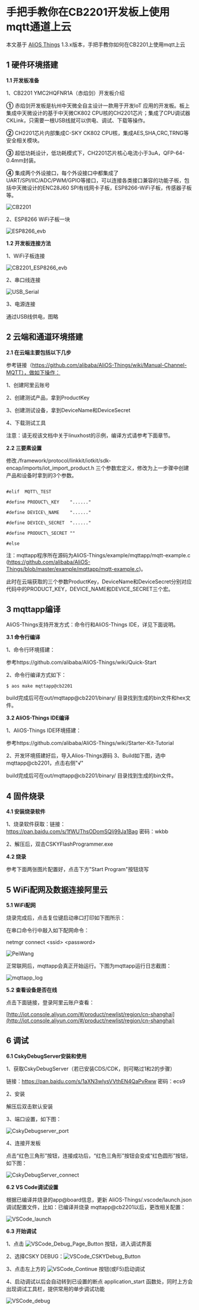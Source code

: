 # 手把手教你在CB2201开发板上使用mqtt通道上云

本文基于 [AliOS Things](https://github.com/alibaba/AliOS-Things) 1.3.x版本，手把手教你如何在CB2201上使用mqtt上云

## **1 硬件环境搭建**

**1.1 开发板准备**

1、CB2201 YMC2HQFNR1A（赤焰剑）开发板介绍

**①** 赤焰剑开发板是杭州中天微全自主设计一款用于开发IoT 应用的开发板。板上集成中天微设计的基于中天微CK802 CPU核的CH2201芯片；集成了CPU调试器CKLink，只需要一根USB线就可以供电、调试、下载等操作。

**②** CH2201芯片内部集成C-SKY CK802 CPU核，集成AES,SHA,CRC,TRNG等安全相关模块。

**③** 超低功耗设计，低功耗模式下，CH2201芯片核心电流小于3uA，QFP-64-0.4mm封装。

**④** 集成两个外设接口，每个外设接口中都集成了UART/SPI/IIC/ADC/PWM/GPIO等接口，可以连接各类接口兼容的功能子板，包括中天微设计的ENC28J60 SPI有线网卡子板，ESP8266-WiFi子板，传感器子板等。

![CB2201](https://raw.githubusercontent.com/chenlf123/MarkdownPhotos/master/AliOS-Things/CB2201.png)

2、ESP8266 WiFi子板一块

![ESP8266_evb](https://raw.githubusercontent.com/chenlf123/MarkdownPhotos/master/AliOS-Things/ESP8266_evb.png)

**1.2 开发板连接方法**

1、WiFi子板连接

![CB2201_ESP8266_evb](https://raw.githubusercontent.com/chenlf123/MarkdownPhotos/master/AliOS-Things/CB2201_ESP8266_evb.png)

2、串口线连接

![USB_Serial](https://raw.githubusercontent.com/chenlf123/MarkdownPhotos/master/AliOS-Things/USB_Serial.png)

3、电源连接

通过USB线供电，图略

## **2 云端和通道环境搭建**

**2.1 在云端主要包括以下几步**

参考链接（https://github.com/alibaba/AliOS-Things/wiki/Manual-Channel-MQTT），做如下操作：

1、创建阿里云账号

2、创建测试产品，拿到ProductKey

3、创建测试设备，拿到DeviceName和DeviceSecret

4、下载测试工具

注意：请无视该文档中关于linuxhost的示例，编译方式请参考下面章节。

**2.2 三要素设置**

修改./framework/protocol/linkkit/iotkit/sdk-encap/imports/iot\_import\_product.h 三个参数宏定义，修改为上一步骤中创建产品和设备时拿到的3个参数。

```

#elif  MQTT\_TEST

#define PRODUCT\_KEY    "......"

#define DEVICE\_NAME    "......"

#define DEVICE\_SECRET  "......"

#define PRODUCT\_SECRET ""

#else

```

注：mqttapp程序所在源码为AliOS-Things/example/mqttapp/mqtt-example.c (https://github.com/alibaba/AliOS-Things/blob/master/example/mqttapp/mqtt-example.c)。

此时在云端获取的三个参数ProductKey，DeviceName和DeviceSecret分别对应代码中的PRODUCT\_KEY，DEVICE\_NAME和DEVICE\_SECRET三个宏。

## **3 mqttapp编译**

AliOS-Things支持开发方式：命令行和AliOS-Things IDE，详见下面说明。

**3.1 命令行编译**

1、命令行环境搭建：

参考https://github.com/alibaba/AliOS-Things/wiki/Quick-Start

2、命令行编译方式如下：

`$ aos make mqttapp@cb2201`

build完成后可在out/mqttapp@cb2201/binary/ 目录找到生成的bin文件和hex文件。

**3.2 AliOS-Things IDE编译**

1、AliOS-Things IDE环境搭建：

  参考https://github.com/alibaba/AliOS-Things/wiki/Starter-Kit-Tutorial

2、开发环境搭建好后，导入Alios-Things源码
3、Build如下图，选中mqttapp@cb2201，点击右侧&quot;√&quot;


build完成后可在out/mqttapp@cb2201/binary/ 目录找到生成的bin文件。

## **4 固件烧录**

**4.1 安装烧录软件**

1、烧录软件获取：链接：https://pan.baidu.com/s/1fWUThsODomSQIj99Ja1Bag 密码：wkbb

2、解压后，双击CSKYFlashProgrammer.exe

**4.2 烧录**

参考下面两张图片配置好，点击下方"Start Program"按钮烧写

## **5 WiFi配网及数据连接阿里云**

**5.1 WiFi配网**

烧录完成后，点击复位键启动串口打印如下图所示：

在串口命令行中敲入如下配网命令：

netmgr connect &lt;ssid&gt;  &lt;password&gt;

![PeiWang](https://raw.githubusercontent.com/chenlf123/MarkdownPhotos/master/AliOS-Things/PeiWang.png)

正常联网后，mqttapp会真正开始运行。下图为mqttapp运行日志截图：

![mqttapp_log](https://raw.githubusercontent.com/chenlf123/MarkdownPhotos/master/AliOS-Things/mqttapp_log.png)

**5.2 查看设备是否在线**

点击下面链接，登录阿里云账户查看：

[http://iot.console.aliyun.com/#/product/newlist/region/cn-shanghai](http://iot.console.aliyun.com/#/product/newlist/region/cn-shanghai)

## **6 调试**

**6.1 CskyDebugServer安装和使用**

1、获取CskyDebugServer（若已安装CDS/CDK，则可略过1和2的步骤）

链接：https://pan.baidu.com/s/1aXN3wIysVVthEN4QaPvRww 密码：ecs9

2、安装

  解压后双击默认安装

3、端口设置，如下图：

![CskyDebugserver_port](https://raw.githubusercontent.com/chenlf123/MarkdownPhotos/master/AliOS-Things/CskyDebugServer_port.png)

4、连接开发板

点击“红色三角形”按钮，连接成功后，“红色三角形”按钮会变成“红色圆形”按钮，如下图：

![CskyDebugServer_connect](https://raw.githubusercontent.com/chenlf123/MarkdownPhotos/master/AliOS-Things/CskyDebugServer_connect.png)

**6.2 VS Code调试设置**

根据已编译并烧录的app@board信息，更新 AliOS-Things/.vscode/launch.json 调试配置文件，比如：已编译并烧录 mqttapp@cb2201以后，更改相关配置：

![VSCode_launch](https://raw.githubusercontent.com/chenlf123/MarkdownPhotos/master/AliOS-Things/VSCode_launch.png)

**6.3 开始调试**

1、点击 ![VSCode_Debug_Page_Button](https://raw.githubusercontent.com/chenlf123/MarkdownPhotos/master/AliOS-Things/VSCode_Debug_Page_Button.png) 按钮，进入调试界面

2、选择CSKY DEBUG：![VSCode_CSKYDebug_Button](https://raw.githubusercontent.com/chenlf123/MarkdownPhotos/master/AliOS-Things/VSCode_CSKYDebug_Button.png)

3、点击左上方的 ![VSCode_Continue](https://raw.githubusercontent.com/chenlf123/MarkdownPhotos/master/AliOS-Things/VSCode_Continue.png) 按钮(或F5)启动调试

4、启动调试以后会自动转到已设置的断点 application\_start 函数处，同时上方会出现调试工具栏，提供常用的单步调试功能

![VSCode_debug](https://raw.githubusercontent.com/chenlf123/MarkdownPhotos/master/AliOS-Things/VSCode_debug.png)

